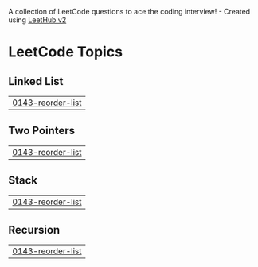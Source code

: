 A collection of LeetCode questions to ace the coding interview! - Created using [LeetHub v2](https://github.com/arunbhardwaj/LeetHub-2.0)
<!---LeetCode Topics Start-->
# LeetCode Topics
## Linked List
|  |
| ------- |
| [0143-reorder-list](https://github.com/ABHISHEK472591/DSA_/tree/master/0143-reorder-list) |
## Two Pointers
|  |
| ------- |
| [0143-reorder-list](https://github.com/ABHISHEK472591/DSA_/tree/master/0143-reorder-list) |
## Stack
|  |
| ------- |
| [0143-reorder-list](https://github.com/ABHISHEK472591/DSA_/tree/master/0143-reorder-list) |
## Recursion
|  |
| ------- |
| [0143-reorder-list](https://github.com/ABHISHEK472591/DSA_/tree/master/0143-reorder-list) |
<!---LeetCode Topics End-->